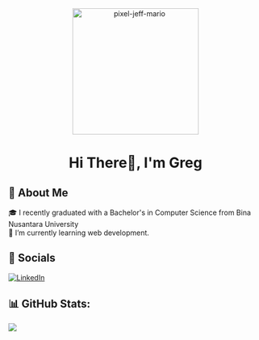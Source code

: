 <div align="center">
  <img src="https://github.com/user-attachments/assets/532016cc-e161-4444-90b6-59dcda17a4f0" alt="pixel-jeff-mario" height="250"/>
</div>

<h1 align="center">Hi There👋, I'm Greg</h1>

## 💫 About Me
🎓 I recently graduated with a Bachelor's in Computer Science from Bina Nusantara University<br>
🌱 I’m currently learning web development.

## 📲 Socials
[![LinkedIn](https://img.shields.io/badge/LinkedIn-%230077B5.svg?logo=linkedin&logoColor=white)](https://linkedin.com/in/gregorius-geraldin) 

<!--
## 💻 Tech Stack:
![HTML5](https://img.shields.io/badge/html5-%23E34F26.svg?style=for-the-badge&logo=html5&logoColor=white) ![CSS3](https://img.shields.io/badge/css3-%231572B6.svg?style=for-the-badge&logo=css3&logoColor=white) ![JavaScript](https://img.shields.io/badge/javascript-%23323330.svg?style=for-the-badge&logo=javascript&logoColor=%23F7DF1E) ![MySQL](https://img.shields.io/badge/mysql-4479A1.svg?style=for-the-badge&logo=mysql&logoColor=white) ![Git](https://img.shields.io/badge/git-%23F05033.svg?style=for-the-badge&logo=git&logoColor=white) ![GitHub](https://img.shields.io/badge/github-%23121011.svg?style=for-the-badge&logo=github&logoColor=white) ![Canva](https://img.shields.io/badge/Canva-%2300C4CC.svg?style=for-the-badge&logo=Canva&logoColor=white) ![Figma](https://img.shields.io/badge/figma-%23F24E1E.svg?style=for-the-badge&logo=figma&logoColor=white) ![Android](https://img.shields.io/badge/Android-3DDC84?style=for-the-badge&logo=android&logoColor=white)
-->

## 📊 GitHub Stats:
![](https://github-readme-streak-stats.herokuapp.com/?user=gregoriusgrd&theme=tokyonight&hide_border=true)<br/>
